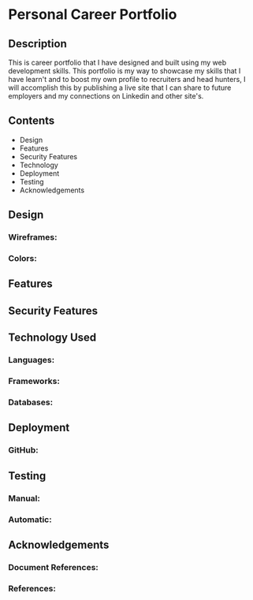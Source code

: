 # Personal Career Portfolio

## Description

<am i responsive image placed here>
  
This is career portfolio that I have designed and built using my web development skills. This portfolio is my way to showcase my skills that I have learn't and 
to boost my own profile to recruiters and head hunters, I will accomplish this by publishing a live site that I can share to future employers and my connections on Linkedin
and other site's.

## Contents

- Design
- Features
- Security Features
- Technology
- Deployment
- Testing
- Acknowledgements

## Design

### Wireframes:

### Colors:

## Features

## Security Features

## Technology Used

### Languages:

### Frameworks:

### Databases:

## Deployment

### GitHub:

### <other platform>

## Testing

### Manual:

### Automatic:

## Acknowledgements

### Document References:

### References:
